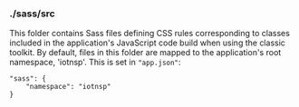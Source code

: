 ### ./sass/src

This folder contains Sass files defining CSS rules corresponding to classes
included in the application's JavaScript code build when using the classic toolkit.
By default, files in this folder are mapped to the application's root namespace, 'iotnsp'.
This is set in `"app.json"`:

    "sass": {
        "namespace": "iotnsp"
    }
